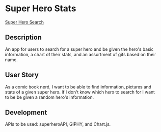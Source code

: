 # Super Hero Stats
[Super Hero Search]( https://tsgrewing.github.io/Superhero-Search/)

## Description
An app for users to search for a super hero and be given the hero's basic information, a chart of their stats, and an assortment of gifs based on their name.

## User Story
As a comic book nerd, I want to be able to find information, pictures and stats of a given super hero. If I don't know which hero to search for I want to be be given a random hero's information.

## Development
APIs to be used: superheroAPI, GIPHY, and Chart.js.
